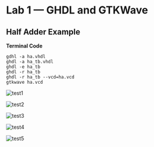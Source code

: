 # Lab 1 — GHDL and GTKWave

## Half Adder Example 

**Terminal Code**
```
gdhl -a ha.vhdl
ghdl -a ha_tb.vhdl
ghdl -e ha_tb
ghdl -r ha_tb 
ghdl -r ha_tb --vcd=ha.vcd 
gtkwave ha.vcd
```

![test1](https://github.com/user-attachments/assets/a96ecd18-028d-42f6-84aa-1d902eb75595)

![test2](https://github.com/user-attachments/assets/265ffcda-b788-4141-a589-c28157a6e840)

![test3](https://github.com/user-attachments/assets/af9945f0-0111-4196-846c-b12529af1665)

![test4](https://github.com/user-attachments/assets/d9e3e816-8052-4ed2-b36b-b106b682ddca)

![test5](https://github.com/user-attachments/assets/5bd9641f-6227-4433-b400-0344f0116dad)
